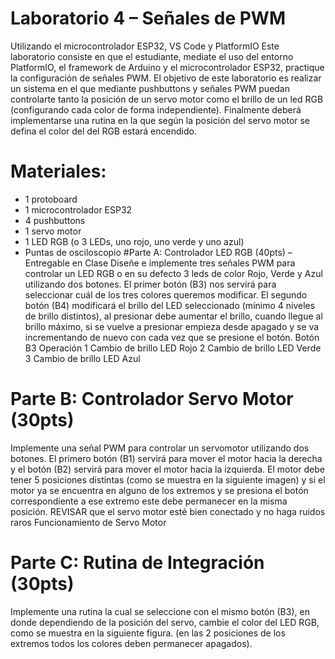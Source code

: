 # Laboratorio 4 – Señales de PWM
Utilizando el microcontrolador ESP32, VS Code y PlatformIO
Este laboratorio consiste en que el estudiante, mediate el uso del entorno
PlatformIO, el framework de Arduino y el microcontrolador ESP32, practique la
configuración de señales PWM.
El objetivo de este laboratorio es realizar un sistema en el que mediante
pushbuttons y señales PWM puedan controlarte tanto la posición de un servo
motor como el brillo de un led RGB (configurando cada color de forma
independiente). Finalmente deberá implementarse una rutina en la que según la
posición del servo motor se defina el color del del RGB estará encendido.
# Materiales:
- 1 protoboard
- 1 microcontrolador ESP32
- 4 pushbuttons
- 1 servo motor
- 1 LED RGB (o 3 LEDs, uno rojo, uno verde y uno azul)
- Puntas de osciloscopio
#Parte A: Controlador LED RGB (40pts) – Entregable en Clase
Diseñe e implemente tres señales PWM para controlar un LED RGB o en su
defecto 3 leds de color Rojo, Verde y Azul utilizando dos botones.
El primer botón (B3) nos servirá para seleccionar cuál de los tres colores
queremos modificar. El segundo botón (B4) modificará el brillo del LED
seleccionado (mínimo 4 niveles de brillo distintos), al presionar debe aumentar el
brillo, cuando llegue al brillo máximo, si se vuelve a presionar empieza desde
apagado y se va incrementando de nuevo con cada vez que se presione el botón.
Botón B3 Operación
1 Cambio de brillo LED Rojo
2 Cambio de brillo LED Verde
3 Cambio de brillo LED Azul

# Parte B: Controlador Servo Motor (30pts)
Implemente una señal PWM para controlar un servomotor utilizando dos botones.
El primero botón (B1) servirá para mover el motor hacia la derecha y el botón (B2)
servirá para mover el motor hacia la izquierda. El motor debe tener 5 posiciones
distintas (como se muestra en la siguiente imagen) y si el motor ya se encuentra
en alguno de los extremos y se presiona el botón correspondiente a ese extremo
este debe permanecer en la misma posición. REVISAR que el servo motor esté bien
conectado y no haga ruidos raros
Funcionamiento de Servo Motor

# Parte C: Rutina de Integración (30pts)
Implemente una rutina la cual se seleccione con el mismo botón (B3), en donde
dependiendo de la posición del servo, cambie el color del LED RGB, como se
muestra en la siguiente figura. (en las 2 posiciones de los extremos todos los
colores deben permanecer apagados).

